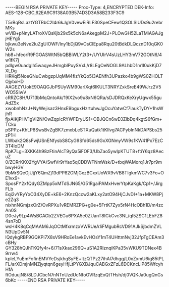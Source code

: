 -----BEGIN RSA PRIVATE KEY-----
Proc-Type: 4,ENCRYPTED
DEK-Info: AES-128-CBC,62EA9C9138A03B574D3D3A58B233F3C9

T5rBqRsLaztYGTRbC2I4r6kJgV0vewEiRLF30SpeCFew1Q3OLSlUDs9u2rebrMKs
wVlB+pNnyLATroXVQsKjb29x5k5cN6aAkegpM2J+PLOwGH52LaTMiAGAJgjHEYg5
bjkwu3eNve2IuZgUIOWF/Iny1bDjQ9vOsClEpa8Rqu20tBdkDLQcznD10qGK0W2s
hb8+hfeorR9FGOASWtN5bQBBiWLY2t3+/UYUIrV4sUzLHY3mV72GOtN6/4w1fK7j
pdlgw0uadgIh5waqyeJHmgbIPuySVxL/r8LEgOeNOGL9ALhbD1m1I0ukKjD7XLDg
HRKql5NoeGNuCwbgzpUqMM4flzYkQo5I3AENfh3UPazko4b9gWS0ZHOLTOjybxHD
AAGEZYUokE9OAQGJbPSUyWM90arlXqt6IKULT3NRYZxkSreE49WJrz2V5WO5SIwV
cRRZC8H/U713bMqQntoAk/19lX2vo9u8xN6QRa/sDJDRQxKeXryUgwx55guAdZ5x
xwobnhNzJ+NyWejisaz3HnxE9bguxHzrtuhwJgOcuYatwCf7laukTyDY+1hsWjhR
fjxAIKjPHV1gVI2N/OwZqpIcRYWFEryUS1+OBJQCn6wE0ZlbDq4kgtS6fGm+TCku
pSPPz+KhLP8SwsBvZgBK7zmxbLeSTXuQatk1tKIlvg7ACPybInNkDAPSbs25zP1H
LWbak2Q8sFwjUSnENfysbS8CyG9Sfd65ds9GxXGNmyVW9s1KW41Px7EzC3T4IoDM
RpK7Lg+3XKK4h98zFtinAIcT9yQa5iFOF3/UbZao5ywlpKTUT8+ftiY6qz8AecuZ
0/ZCRrKK02YgVYA/SwfVr9rYao5qCDDWFNmWsk/D+tbqWAMorq1Jr7pr9mbwyHGV
9bMrSQeGjUjjY6QmZj13dPP82GMjGxzBCxxUoWX9vVB8TIgkmWC7v3Fo+OE1vx9+
SposFY2xfQdyGZMpp5xMTdSJN65/G51RgaiPAMxHverYtpKaKgk/Cp1+/JirgFLb
Eqi2vYRyYxO34XyDE+kE6+2KnzQccw2aKLxy2atO94HjCJvDI+1a+MKW8Pje2Zq3
nixhnNGmjzxOrZ/OvRPXu1vREMRZPG+g0e+5FrtK7Zyx5rN4HcOBh1D/m4zcAn0S
D0eJy9Lp4WsBGAGb2ZVEGu6PXA5e0ZUanT8ICkCvc3NL/qI5ZSC1LEbFZ84sn7oD
wsH4K8qCqMAAM6JqOCtMfxrmzxVWRUeA1iFMgubRcVD91AJkSjbdmZVLN3UpDv5N
lQdykgRBF9GQKPi7X8sV9HRoEe1avkEvHOsY1mT4UHttmNvj32JfpTgCEAm3cBHy
GY328hQJhTKQfy4r+6/71sXkax296Q+uS1A2RlznqiKPa35vWKU9TDNex4B9rrw4
kpleLYuEmFofinEMVYeDsjkhgSyFE+ltzQTPz27ihAl7dhgg/L0xZxmU6ig85tPL
FL/arXDmjnMNZjyqtqn6geyHfjLtPYGXBJquCABGxZFzL6DCKncLlP85WfcyhHfA
ftOduujN8/8LDJCbcN7nNTnUzdUcNfoOVRzqExQtTHsh/dj0VQKJa0ugQnGs6bKc
-----END RSA PRIVATE KEY-----
